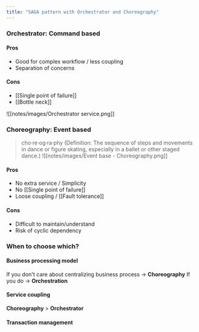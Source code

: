 ```yaml
---
title: "SAGA pattern with Orchestrator and Choreography"
---
```

### Orchestrator: Command based

#### Pros
- Good for complex workflow / less coupling
- Separation of concerns

#### Cons 
- [[Single point of failure]]
- [[Bottle neck]]

![[notes/images/Orchestrator service.png]]
### Choreography: Event based
> cho·re·og·ra·phy (Definition: The sequence of steps and movements in dance or figure skating, especially in a ballet or other staged dance.)
![[notes/images/Event base - Choreography.png]]

#### Pros
- No extra service / Simplicity
- No [[Single point of failure]]
- Loose coupling / [[Fault tolerance]]

#### Cons
- Difficult to maintain/understand
- Risk of cyclic dependency

### When to choose which?
#### Business processing model
If you don't care about centralizing business process → **Choreography**
If you do → **Orchestration**

#### Service coupling
**Choreography** > **Orchestrator**

#### Transaction management
